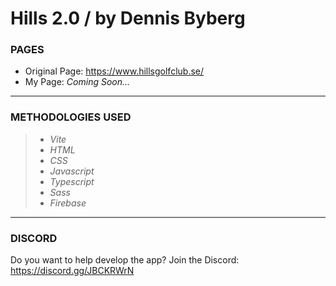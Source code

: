 # Hills 2.0 / by Dennis Byberg

### PAGES
- Original Page: https://www.hillsgolfclub.se/
- My Page: *Coming Soon...*
---
### METHODOLOGIES USED
> - *Vite*
> - *HTML*
> - *CSS*
> - *Javascript*
> - *Typescript*
> - *Sass*
> - *Firebase*
---
### DISCORD
Do you want to help develop the app? Join the Discord: https://discord.gg/JBCKRWrN


